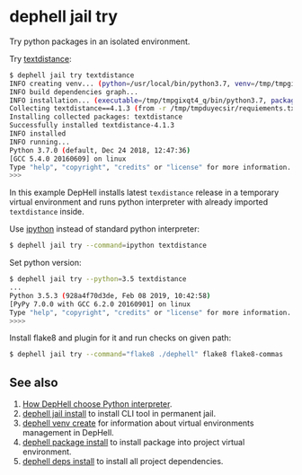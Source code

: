 # dephell jail try

Try python packages in an isolated environment.

Try [textdistance](https://github.com/orsinium/textdistance):

```bash
$ dephell jail try textdistance
INFO creating venv... (python=/usr/local/bin/python3.7, venv=/tmp/tmpgixqt4_q)
INFO build dependencies graph...
INFO installation... (executable=/tmp/tmpgixqt4_q/bin/python3.7, packages=1)
Collecting textdistance==4.1.3 (from -r /tmp/tmpduyecsir/requiements.txt (line 2))
Installing collected packages: textdistance
Successfully installed textdistance-4.1.3
INFO installed
INFO running...
Python 3.7.0 (default, Dec 24 2018, 12:47:36)
[GCC 5.4.0 20160609] on linux
Type "help", "copyright", "credits" or "license" for more information.
>>>
```

In this example DepHell installs latest `texdistance` release in a temporary virtual environment and runs python interpreter with already imported `textdistance` inside.

Use [ipython](https://ipython.org/) instead of standard python interpreter:

```bash
$ dephell jail try --command=ipython textdistance
```

Set python version:

```bash
$ dephell jail try --python=3.5 textdistance
...
Python 3.5.3 (928a4f70d3de, Feb 08 2019, 10:42:58)
[PyPy 7.0.0 with GCC 6.2.0 20160901] on linux
Type "help", "copyright", "credits" or "license" for more information.
>>>>
```

Install flake8 and plugin for it and run checks on given path:

```bash
$ dephell jail try --command="flake8 ./dephell" flake8 flake8-commas
```

## See also

1. [How DepHell choose Python interpreter](python-lookup).
1. [dephell jail install](cmd-jail-install) to install CLI tool in permanent jail.
1. [dephell venv create](cmd-venv-create) for information about virtual environments management in DepHell.
1. [dephell package install](cmd-package-install) to install package into project virtual environment.
1. [dephell deps install](cmd-deps-install) to install all project dependencies.
